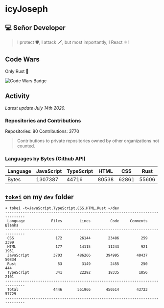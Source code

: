 # icyJoseph

## 💻 Señor Developer

> I protect 🛡️,
> I attack 🗡️,
> but most importantly,
> I React ⚛️!


## Code Wars

Only Rust 🦀

![Code Wars Badge](https://www.codewars.com/users/icyJoseph/badges/large)


## Activity

*Latest update July 14th 2020.*

### Repositories and Contributions

Repositories: 80
Contributions: 3770

> Contributions to private repositories owned by other organizations not counted.

### Languages by Bytes (Github API)


| Language | JavaScript | TypeScript | HTML  | CSS   | Rust  |
|----------|------------|------------|-------|-------|-------|
| Bytes    | 1307387    | 44716      | 80538 | 62861 | 55606 |


## [`tokei`](https://github.com/XAMPPRocky/tokei) on my `dev` folder

```
➜ tokei -t=JavaScript,TypeScript,CSS,HTML,Rust ~/dev
-------------------------------------------------------------------------------
 Language            Files        Lines         Code     Comments       Blanks
-------------------------------------------------------------------------------
 CSS                   172        26144        23486          259         2399
 HTML                  177        14115        11243          921         1951
 JavaScript           3703       486266       394995        40437        50834
 Rust                   53         3149         2455          250          444
 TypeScript            341        22292        18335         1856         2101
-------------------------------------------------------------------------------
 Total                4446       551966       450514        43723        57729
-------------------------------------------------------------------------------
```
